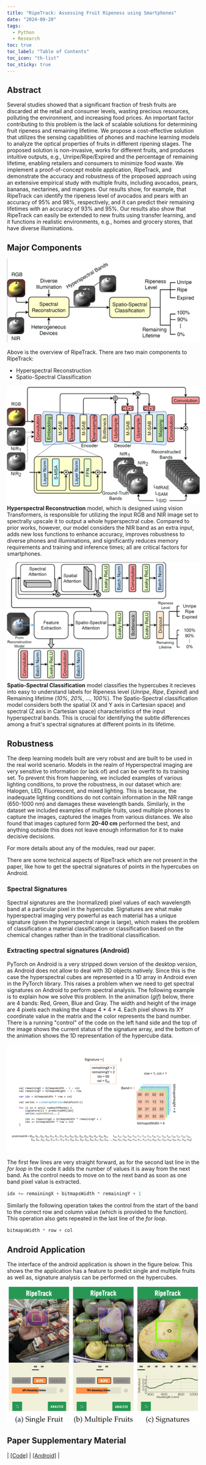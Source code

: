 ```yaml
---
title: "RipeTrack: Assessing Fruit Ripeness using Smartphones"
date: "2024-09-20"
tags:
  - Python
  - Research
toc: true
toc_label: "Table of Contents"
toc_icon: "th-list"
toc_sticky: true
---
```


## Abstract
Several studies showed that a significant fraction of fresh fruits are discarded at the retail and consumer levels, wasting precious resources, polluting the environment, and increasing food prices. An important factor contributing to this problem is the lack of scalable solutions for determining fruit ripeness and remaining lifetime. We propose a cost-effective solution that utilizes the sensing capabilities of phones and machine learning models to analyze the optical properties of fruits in different ripening stages. The proposed solution is non-invasive, works for different fruits, and produces intuitive outputs, e.g., Unripe/Ripe/Expired and the percentage of remaining lifetime, enabling retailers and consumers to minimize food waste. We implement a proof-of-concept mobile application, RipeTrack, and demonstrate the accuracy and robustness of the proposed approach using an extensive empirical study with multiple fruits, including avocados, pears, bananas, nectarines, and mangoes. Our results show, for example, that RipeTrack can identify the ripeness level of avocados and pears with an accuracy of 95% and 98%, respectively, and it can predict their remaining lifetimes with an accuracy of 93% and 95%. Our results also show that RipeTrack can easily be extended to new fruits using transfer learning, and it functions in realistic environments, e.g., homes and grocery stores, that have diverse illuminations.

## Major Components
![RipeTrack Overview](/assets/images/ProjectAssets/RipeTrack/ripetrackOverview.png)

Above is the overview of RipeTrack. There are two main components to RipeTrack:
- Hyperspectral Reconstruction
- Spatio-Spectral Classification

![RipeTrack Hyperspectral Reconstruction](/assets/images/ProjectAssets/RipeTrack/reconstructionArchitecture.png)
**Hyperspectral Reconstruction** model, which is designed using vision Transformers, is responsible for utilizing the input RGB and NIR image set to spectrally upscale it to output a whole hyperspectral cube. Compared to prior works, however, our model considers the NIR band as an extra input, adds new loss functions to enhance accuracy, improves robustness to diverse phones and illuminations, and significantly reduces memory requirements and training and inference times; all are critical factors for smartphones.

![RipeTrack Spatio-Spectral Classification](/assets/images/ProjectAssets/RipeTrack/classifierArchitecture.png)
**Spatio-Spectral Classification** model classifies the hypercubes it recieves into easy to understand labels for Ripeness level (*Unripe*, *Ripe*, *Expired*) and Remaining lifetime (*10%*, *20%*, ..., *100%*). The Spatio-Spectral classification model considers both the spatial (X and Y axis in Cartesian space) and spectral (Z axis in Cartesian space) characteristics of the input hyperspectral bands. This is crucial for identifying the subtle differences among a fruit's spectral signatures at different points in its lifetime.

## Robustness
The deep learning models built are very robust and are built to be used in the real world scenario. Models in the realm of Hyperspectral imaging are very sensitive to information (or lack of) and can be overfit to its training set. To prevent this from happening, we included examples of various lighting conditions, to prove the robustness, in our dataset which are: Halogen, LED, Fluorescent, and mixed lighting. This is because, the inadequate lighting conditions do not contain information in the NIR range (650-1000 nm) and damages these wavelength bands. Similarly, in the dataset we included examples of multiple fruits, used multiple phones to capture the images, captured the images from various distances. We also found that images captured form **20-40 cm** performed the best, and anything outside this does not leave enough information for it to make decisive decisions.

For more details about any of the modules, read our paper.

There are some technical aspects of RipeTrack which are not present in the paper, like how to get the spectral signatures of points in the hypercubes on Android.

### Spectral Signatures
Spectral signatures are the (normalized) pixel values of each wavelength band at a particular pixel in the hypercube. Signatures are what make hyperspectral imaging very powerful as each material has a unique signature (given the hyperspectral range is large), which makes the problem of classification a material classification or classification based on the chemical changes rather than in the traditional classification.

### Extracting spectral signatures (Android)
PyTorch on Android is a very stripped down version of the desktop version, as Android does not allow to deal with 3D objects natively. Since this is the case the hyperspectral cubes are represented in a 1D array in Android even in the PyTorch library. This raises a problem when we need to get spectral signatures on Android to perform spectral analysis. The following example is to explain how we solve this problem. In the animation (*gif*) below, there are 4 bands: Red, Green, Blue and Gray. The width and height of the image are 4 pixels each making the shape 4 * 4 * 4. Each pixel shows its XY coordinate value in the matrix and the color represents the band number. There is a running "control" of the code on the left hand side and the top of the image shows the current status of the signature array, and the bottom of the animation shows the 1D representation of the hypercube data.

![Signature Explanation](/assets/images/ProjectAssets/RipeTrack/SignatureExplaination.gif)

The first few lines are very straight forward, as for the second last line in the *for loop* in the code it adds the number of values it is away from the next band. As the control needs to move on to the next band as soon as one band pixel value is extracted.

```py
idx += remainingX + bitmapsWidth * remainingY + 1
```

Similarly the following operation takes the control from the start of the band to the correct row and column value (which is provided to the function). This operation also gets repeated in the last line of the *for loop*.

```python
bitmapsWidth * row + col
```

## Android Application

The interface of the android application is shown in the figure below. This shows the the application has a feature to predict single and multiple fruits as well as, signature analysis can be performed on the hypercubes.

![RipeTrack Android](/assets/images/ProjectAssets/RipeTrack/ripetrackAndroid.png)

## Paper Supplementary Material

<!-- IEEE Transactions on Mobile Computing, 2024. -->

| [[Code]](https://github.com/ShahzaibWaseem/RipeTrack) | [[Android]](https://github.com/ShahzaibWaseem/RipeTrack-Android) |